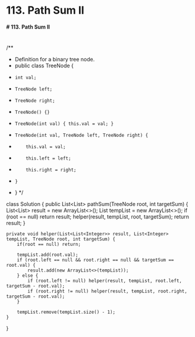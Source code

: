 # 113. Path Sum II

**# 113. Path Sum II**
# 

/**
 * Definition for a binary tree node.
 * public class TreeNode {
 *     int val;
 *     TreeNode left;
 *     TreeNode right;
 *     TreeNode() {}
 *     TreeNode(int val) { this.val = val; }
 *     TreeNode(int val, TreeNode left, TreeNode right) {
 *         this.val = val;
 *         this.left = left;
 *         this.right = right;
 *     }
 * }
 */

class Solution {
    public List<List<Integer>> pathSum(TreeNode root, int targetSum) {
        List<List<Integer>> result = new ArrayList<>();
        List<Integer> tempList = new ArrayList<>();
        if (root == null) return result;
        helper(result, tempList, root, targetSum);
        return result;
    }
    
    private void helper(List<List<Integer>> result, List<Integer> tempList, TreeNode root, int targetSum) {
        if(root == null) return;
        
        tempList.add(root.val);
        if (root.left == null && root.right == null && targetSum == root.val) {
            result.add(new ArrayList<>(tempList));
        } else {
            if (root.left != null) helper(result, tempList, root.left, targetSum - root.val);
            if (root.right != null) helper(result, tempList, root.right, targetSum - root.val);
        }
        
        tempList.remove(tempList.size() - 1);
    }
}
